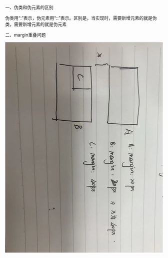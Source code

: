 一、伪类和伪元素的区别

伪类用“:”表示，伪元素用“::”表示。区别是，当实现时，需要新增元素的就是伪类，需要新增元素的就是伪元素

二、margin重叠问题

![margin示例](./margin.png)
